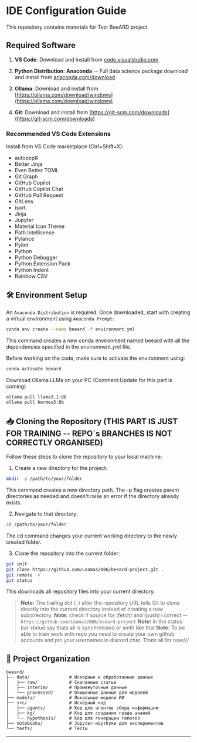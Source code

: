 # IDE Configuration Guide

This repository contains materials for Test BeeARD project  

## Required Software
1. **VS Code**: Download and install from [code.visualstudio.com](https://code.visualstudio.com/)
  
3. **Python Distribution**: **Anaconda** -- Full data science package download and install from [anaconda.com/download](https://www.anaconda.com/download)
    
4. **Ollama**: Download and install from [https://ollama.com/download/windows](https://ollama.com/download/windows)

5. **Git**: Download and install from [https://git-scm.com/downloads](https://git-scm.com/downloads)



### Recommended VS Code Extensions
Install from VS Code marketplace (Ctrl+Shift+X):

- autopep8
- Better Jinja
- Even Better TOML
- Git Graph
- GitHub Copilot
- GitHub Copilot Chat
- GitHub Pull Request
- GitLens
- isort
- Jinja
- Jupyter
- Material Icon Theme
- Path Intellisense
- Pylance
- Pylint
- Python
- Python Debugger
- Python Extension Pack
- Python Indent
- Rainbow CSV

## 🛠️ Environment Setup 
An `Anaconda Distribution` is required. Once downloaded, start with creating a virtual environment using `Anaconda Prompt`:

```Bash
conda env create --name beeard -f environment.yml
```
This command creates a new conda environment named beeard with all the dependencies specified in the environment.yml file.

Before working on the code, make sure to activate the environment using:

```Bash
conda activate beeard
```

Download Ollama LLMs on your PC (Comment:Update for this part is coming)
```Bash
ollama pull llama3.1:8b
ollama pull hermes3:8b
```

## 📥 Cloning the Repository (THIS PART IS JUST FOR TRAINING -- REPO`s BRANCHES IS NOT CORRECTLY ORGANISED)

Follow these steps to clone the repository to your local machine:

1. Create a new directory for the project:
```bash
mkdir -p /path/to/your/folder
```
This command creates a new directory path. The -p flag creates parent directories as needed and doesn't raise an error if the directory already exists.

2. Navigate to that directory:
```bash
cd /path/to/your/folder
```
The cd command changes your current working directory to the newly created folder.

3. Clone the repository into the current folder:
```bash
git init
git clone https://github.com/Leamas2006/beeard-project.git .
git remote -v
git status
```
This downloads all repository files into your current directory.
> **Note:** The trailing dot (`.`) after the repository URL tells Git to clone directly into the current directory instead of creating a new subdirectory.
> **Note:** check if source for (fetch) and (push) i correct -- `https://github.com/Leamas2006/beeard-project`
> **Note:** in the status bar shoud say thats all is synchronised or smth like that 
> **Note:** To be able to train work with repo you need to create your own github accounts and pin your usernames in discord chat. Thats all for now///

## 📂 Project Organization

```
beeard/
├── data/               # Исходные и обработанные данные
│   ├── raw/            # Скачанные статьи
│   ├── interim/        # Промежуточные данные
│   └── processed/      # Очищенные данные для моделей
├── models/             # Локальные модели ИИ
├── src/                # Исходный код
│   ├── agents/         # Код для агентов сбора информации
│   ├── kg/             # Код для создания графа знаний
│   └── hypothesis/     # Код для генерации гипотез
├── notebooks/          # Jupyter-ноутбуки для экспериментов
└── tests/              # Тесты
```
--------

